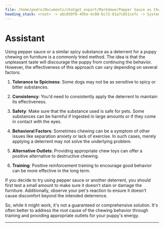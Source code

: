 ```yaml
---
file: /home/pedro/Documents/chatgpt_export/Markdown/Pepper Sauce as Chew Deterrent.md
heading_stack: <root> -> abc050f8-495e-4c08-bc72-81a7c651cefc -> System -> df8d9b40-61a0-4240-9fdc-b0cd8ad54b5f -> System -> aaa2f649-d992-4e34-afb0-873ba8f13a06 -> User -> 0f12982e-6cd6-4a7c-a686-12aebb56080f -> Assistant
---
```

# Assistant

Using pepper sauce or a similar spicy substance as a deterrent for a puppy chewing on furniture is a commonly tried method. The idea is that the unpleasant taste will discourage the puppy from continuing the behavior. However, the effectiveness of this approach can vary depending on several factors:

1. **Tolerance to Spiciness**: Some dogs may not be as sensitive to spicy or bitter substances.
  
2. **Consistency**: You'd need to consistently apply the deterrent to maintain its effectiveness. 

3. **Safety**: Make sure that the substance used is safe for pets. Some substances can be harmful if ingested in large amounts or if they come in contact with the eyes.

4. **Behavioral Factors**: Sometimes chewing can be a symptom of other issues like separation anxiety or lack of exercise. In such cases, merely applying a deterrent may not solve the underlying problem.

5. **Alternative Outlets**: Providing appropriate chew toys can offer a positive alternative to destructive chewing.

6. **Training**: Positive reinforcement training to encourage good behavior can be more effective in the long term.

If you decide to try using pepper sauce or another deterrent, you should first test a small amount to make sure it doesn't stain or damage the furniture. Additionally, observe your pet's reaction to ensure it doesn't cause discomfort beyond the intended deterrence.

So, while it might work, it's not a guaranteed or comprehensive solution. It's often better to address the root cause of the chewing behavior through training and providing appropriate outlets for your puppy's energy.

---
